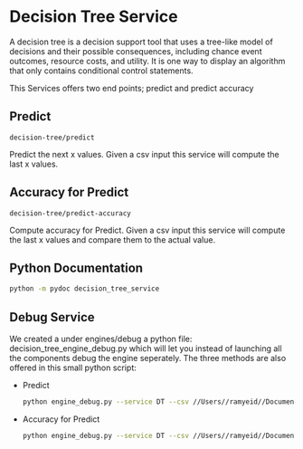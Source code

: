 # Decision Tree Service

A decision tree is a decision support tool that uses a tree-like model of decisions and their possible consequences, including chance event outcomes, resource costs, and utility. It is one way to display an algorithm that only contains conditional control statements.

This Services offers two end points;  predict and predict accuracy

## Predict

```decision-tree/predict```

Predict the next x values.
Given a csv input this service will compute the last x values.

## Accuracy for Predict

```decision-tree/predict-accuracy```

Compute accuracy for Predict.
Given a csv input this service will compute the last x values and compare them to the actual value.

## Python Documentation

```bash
python -m pydoc decision_tree_service
```

## Debug Service

We created a under engines/debug a python file: decision_tree_engine_debug.py
which will let you instead of launching all the components debug the engine seperately.
The three methods are also offered in this small python script:

* Predict

    ```bash
    python engine_debug.py --service DT --csv //Users//ramyeid//Documents//FYP//V1//mlsk//resources//data_example//classifier_data.csv --actionColumnNames "Length,Diameter,Height,Whole weight,Shucked weight,Viscera weight,Shell weight,Rings" --predictionColumnName Sex --numberOfValues 3 --action PREDICT [--output //Users//ramyeid//Documents//FYP//V1//mlsk//resources//data_example//classifier_data_predict_output.csv]
    ```

* Accuracy for Predict

    ```bash
    python engine_debug.py --service DT --csv //Users//ramyeid//Documents//FYP//V1//mlsk//resources//data_example//classifier_data.csv --actionColumnNames "Length,Diameter,Height,Whole weight,Shucked weight,Viscera weight,Shell weight,Rings" --predictionColumnName Sex --numberOfValues 3 --action PREDICT_ACCURACY
    ```
